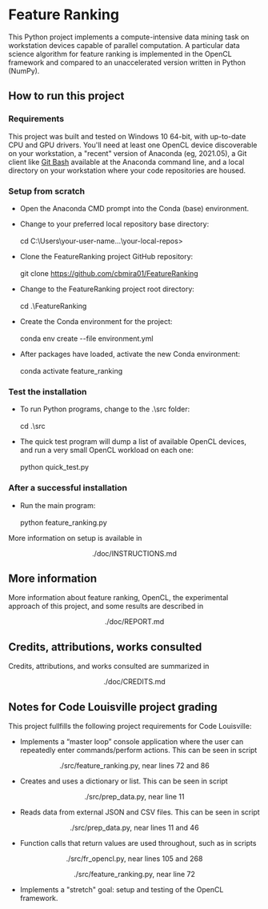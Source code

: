 
# Feature Ranking

This Python project implements a compute-intensive data mining task on 
workstation devices capable of parallel computation. A particular data science 
algorithm for feature ranking is implemented in the OpenCL framework and 
compared to an unaccelerated version written in Python (NumPy).

## How to run this project

### Requirements

This project was built and tested on Windows 10 64-bit, with up-to-date 
CPU and GPU drivers. You'll need at least one OpenCL device discoverable on 
your workstation, a "recent" version of Anaconda (eg, 2021.05), a Git 
client like [Git Bash](https://git-scm.com) available at the Anaconda command 
line, and a local directory on your workstation where your code repositories
are housed.

### Setup from scratch

- Open the Anaconda CMD prompt into the Conda (base) environment.

- Change to your preferred local repository base directory: <br/><br/>
      cd C:\Users\your-user-name\...\your-local-repos>

- Clone the FeatureRanking project GitHub repository: <br/><br/>
      git clone https://github.com/cbmira01/FeatureRanking

- Change to the FeatureRanking project root directory: <br/><br/>
      cd .\FeatureRanking

- Create the Conda environment for the project: <br/><br/>
      conda env create --file environment.yml

- After packages have loaded, activate the new Conda environment: <br/><br/>
      conda activate feature_ranking

### Test the installation

- To run Python programs, change to the .\src folder: <br/><br/>
    cd .\src

- The quick test program will dump a list of available OpenCL devices,
  and run a very small OpenCL workload on each one: <br/><br/>
      python quick_test.py

### After a successful installation

- Run the main program: <br/><br/>
      python feature_ranking.py

More information on setup is available in 
<p align="center">./doc/INSTRUCTIONS.md</p> 

## More information

More information about feature ranking, OpenCL, the experimental approach of
this project, and some results are described in
<p align="center">./doc/REPORT.md</p> 

## Credits, attributions, works consulted

Credits, attributions, and works consulted are summarized in 
<p align="center">./doc/CREDITS.md</p> 

## Notes for Code Louisville project grading

This project fullfills the following project requirements for Code Louisville:

- Implements a “master loop” console application where the user can repeatedly 
enter commands/perform actions. This can be seen in script 
<p align="center">./src/feature_ranking.py, near lines 72 and 86 </p>

- Creates and uses a dictionary or list. This can be seen in script 
<p align="center">./src/prep_data.py, near line 11 </p>

- Reads data from external JSON and CSV files. This can be seen in script 
<p align="center">./src/prep_data.py, near lines 11 and 46 </p>

- Function calls that return values are used throughout, such as in scripts
<p align="center">./src/fr_opencl.py, near lines 105 and 268</p>
<p align="center">./src/feature_ranking.py, near line 72</p>

- Implements a "stretch" goal: setup and testing of the OpenCL framework.

